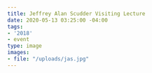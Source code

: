 ```yaml
---
title: Jeffrey Alan Scudder Visiting Lecture
date: 2020-05-13 03:25:00 -04:00
tags:
- '2018'
- event
type: image
images:
- file: "/uploads/jas.jpg"
---
```


